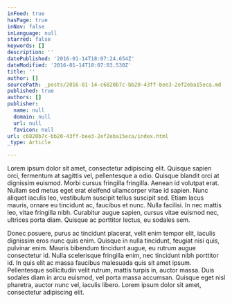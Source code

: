 ```yaml
---
inFeed: true
hasPage: true
inNav: false
inLanguage: null
starred: false
keywords: []
description: ''
datePublished: '2016-01-14T18:07:24.654Z'
dateModified: '2016-01-14T18:07:03.530Z'
title: ''
author: []
sourcePath: _posts/2016-01-14-c6820b7c-bb20-43ff-bee3-2ef2eba15eca.md
published: true
authors: []
publisher:
  name: null
  domain: null
  url: null
  favicon: null
url: c6820b7c-bb20-43ff-bee3-2ef2eba15eca/index.html
_type: Article

---
```

Lorem ipsum dolor sit amet, consectetur adipiscing elit. Quisque sapien orci, fermentum at sagittis vel, pellentesque a odio. Quisque blandit orci at dignissim euismod. Morbi cursus fringilla fringilla. Aenean id volutpat erat. Nullam sed metus eget erat eleifend ullamcorper vitae id sapien. Nunc aliquet iaculis leo, vestibulum suscipit tellus suscipit sed. Etiam lacus mauris, ornare eu tincidunt ac, faucibus et nunc. Nulla facilisi. In nec mattis leo, vitae fringilla nibh. Curabitur augue sapien, cursus vitae euismod nec, ultrices porta diam. Quisque ac porttitor lectus, eu sodales sem.

Donec posuere, purus ac tincidunt placerat, velit enim tempor elit, iaculis dignissim eros nunc quis enim. Quisque in nulla tincidunt, feugiat nisi quis, pulvinar enim. Mauris bibendum tincidunt augue, eu rutrum augue consectetur id. Nulla scelerisque fringilla enim, nec tincidunt nibh porttitor id. In quis elit ac massa faucibus malesuada quis sit amet ipsum. Pellentesque sollicitudin velit rutrum, mattis turpis in, auctor massa. Duis sodales diam in arcu euismod, vel porta massa accumsan. Quisque eget nisl pharetra, auctor nunc vel, iaculis libero. Lorem ipsum dolor sit amet, consectetur adipiscing elit.